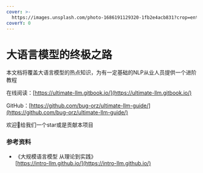 ```yaml
---
cover: >-
  https://images.unsplash.com/photo-1686191129320-1fb2e4acb831?crop=entropy&cs=srgb&fm=jpg&ixid=M3wxOTcwMjR8MHwxfHNlYXJjaHw4fHxBSXxlbnwwfHx8fDE3MDg0NDcxODV8MA&ixlib=rb-4.0.3&q=85
coverY: 0
---
```


# 大语言模型的终极之路

本文档将覆盖大语言模型的热点知识，为有一定基础的NLP从业人员提供一个进阶教程

在线阅读：[https://ultimate-llm.gitbook.io/](https://ultimate-llm.gitbook.io/)

GitHub：[https://github.com/bug-orz/ultimate-llm-guide/](https://github.com/bug-orz/ultimate-llm-guide/)

欢迎👏给我们一个star或是贡献本项目

### 参考资料

* 《大规模语言模型 从理论到实践》 \
  [https://intro-llm.github.io/](https://intro-llm.github.io/)
